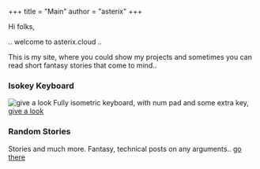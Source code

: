 +++
title = "Main"
author = "asterix"
+++

Hi folks,

.. welcome to asterix.cloud ..

This is my site, where you could show my projects and sometimes you can read short
fantasy stories that come to mind..

### Isokey Keyboard

![give a look](/images/isokeylogo_color.png "isokey") Fully isometric keyboard,
with num pad and some extra key, [give a look](/isokey "isokey")


### Random Stories

Stories and much more. Fantasy, technical posts on any arguments.. [go there](/posts "random")

